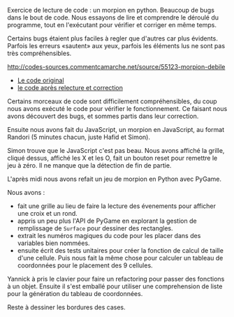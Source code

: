 
Exercice de lecture de code : un morpion en python. Beaucoup de bugs dans le
bout de code. Nous essayons de lire et comprendre le déroulé du programme, tout
en l'exécutant pour vérifier et corriger en même temps.

Certains bugs étaient plus faciles à regler que d'autres car plus évidents.
Parfois les erreurs «sautent» aux yeux, parfois les éléments lus ne sont pas
très compréhensibles.

http://codes-sources.commentcamarche.net/source/55123-morpion-debile

* [Le code
  original](https://github.com/ut7/patouilles-de-p3l/commit/174e75b3a22aa62b55272061bb165f2081882663#diff-240abbcbfd02f84c69dfbc5caac11b2b)
* [le code après relecture et
  correction](https://github.com/ut7/patouilles-de-p3l/commit/0fc59d2e3bc6ce62978579b0d2504f09bb4edeba#diff-240abbcbfd02f84c69dfbc5caac11b2b)

Certains morceaux de code sont difficilement compréhensibles, du coup nous avons
exécuté le code pour vérifier le fonctionnement. Ce faisant nous avons découvert
des bugs, et sommes partis dans leur correction.

Ensuite nous avons fait du JavaScript, un morpion en JavaScript, au format
Randori (5 minutes chacun, juste Hafid et Simon).

Simon trouve que le JavaScript c'est pas beau. Nous avons affiché la grille,
cliqué dessus, affiché les X et les O, fait un bouton reset pour remettre le jeu
à zéro. Il ne manque que la détection de fin de partie.


L'après midi nous avons refait un jeu de morpion en Python avec PyGame.

Nous avons : 

* fait une grille au lieu de faire la lecture des évenements pour afficher une
  croix et un rond.
* appris un peu plus l'API de PyGame en explorant la gestion de remplissage de
  `Surface` pour dessiner des rectangles.
* extrait les numéros magiques du code pour les placer dans des variables bien
  nommées.
* ensuite écrit des tests unitaires pour créer la fonction de calcul de taille
  d'une cellule. Puis nous fait la même chose pour calculer un tableau de
  coordonnées pour le placement des 9 cellules.

Yannick à pris le clavier pour faire un refactoring pour passer des fonctions à
un objet. Ensuite il s'est emballé pour utiliser une comprehension de liste pour
la génération du tableau de coordonnées.


Reste à dessiner les bordures des cases.
